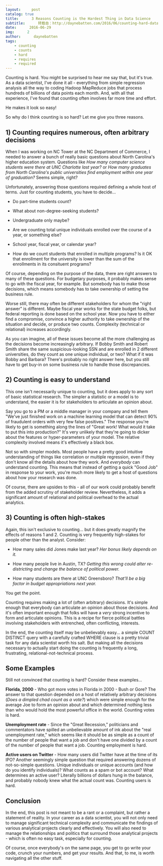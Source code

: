 ```yaml
---
layout:     post
catalog: true
title:      3 Reasons Counting is the Hardest Thing in Data Science
subtitle:      转载自：http://daynebatten.com/2016/06/counting-hard-data-science/
date:      2016-06-29
img:      2
author:      daynebatten
tags:
    - counting
    - counts
    - hard
    - requires
    - required
---
```


Counting is hard. You might be surprised to hear me say that, but it's true. As a data scientist, I've done it all - everything from simple regression analysis all the way to coding Hadoop MapReduce jobs that process hundreds of billions of data points each month. And, with all that experience, I've found that counting often involves far more time and effort.

He makes it look so easy!

So why do I think counting is so hard? Let me give you three reasons.

## 1) Counting requires numerous, often arbitrary decisions

When I was working on NC Tower at the NC Department of Commerce, I needed to answer a bunch of really basic questions about North Carolina's higher education system. Questions like *How many computer science students were there at UNC Charlotte last year?* or *How many graduates from North Carolina's public universities find employment within one year of graduation?* Seems simple, right?

Unfortunately, answering those questions required defining a whole host of terms. Just for counting students, you have to decide...

- Do part-time students count?

- What about non-degree-seeking students?

- Undergraduate only maybe?

- Are we counting total unique individuals enrolled over the course of a year, or something else?

- School year, fiscal year, or calendar year?

- How do we count students that enrolled in multiple programs? Is it OK that enrollment for the university is lower than the sum of the enrollments in its consituent programs?


Of course, depending on the purpose of the data, there are right answers to many of these questions. For budgetary purposes, it probably makes sense to go with the fiscal year, for example. But somebody has to make those decisions, which means somebody has to take ownership of setting the business rule.

Worse still, there may often be different stakeholders for whom the "right answer" is different. Maybe fiscal year works for the state budget folks, but federal reporting is done based on the school year. Now you have to either find a compromise, convince a higher authority to take ownership of the situation and decide, or produce two counts. Complexity (technical or relational) increases accordingly.

As you can imagine, all of these issues become all the more challenging as the decisions become increasingly arbitrary. If Bobby Smith and Robert Smith share the same suspicious-looking SSN and are enrolled in 2 different universities, do they count as one unique individual, or two? What if it was Bobby and Barbara? There's probably no right answer here, but you still have to get buy-in on some business rule to handle those discrepancies.

## 2) Counting is easy to understand

This one isn't necessarily unique to counting, but it does apply to any sort of basic statistical research. The simpler a statistic or a model is to understand, the easier it is for stakeholders to articulate an opinion about.

Say you go to a PM or a middle manager in your company and tell them "We've just finished work on a machine learning model that can detect 90% of fraudulent orders with very few false positives." The response you're likely to get is something along the lines of "Great work! What would it take to put this into production?" It's very unlikely that they're going to dicker about the features or hyper-parameters of your model. The relative complexity involved means it's effectively a black box.

Not so with simpler models. Most people have a pretty good intuitive understanding of things like correlation or multiple regression, even if they don't know all the details about how they work. And *everybody* can understand counting. This means that instead of getting a quick "Good Job" in response to your work, you're much more likely to get a host of questions about how your research was done.

Of course, there are upsides to this - all of our work could probably benefit from the added scrutiny of stakeholder review. Nevertheless, it adds a significant amount of relational and political overhead to the actual analytics.

## 3) Counting is often high-stakes

Again, this isn't exclusive to counting... but it does greatly magnify the effects of reasons 1 and 2. Counting is very frequently high-stakes for people other than the analyst. Consider:

- How many sales did Jones make last year? *Her bonus likely depends on it.*

- How many people live in Austin, TX? *Getting this wrong could alter re-districting and change the balance of political power.*

- How many students are there at UNC Greensboro? *That'll be a big factor in budget appropriations next year.*


You get the point.

Counting requires making a lot of (often arbitrary) decisions. It's simple enough that everybody can articulate an opinion about those decisions. And it's often important enough that folks will have a *very* strong incentive to form and articulate opinions. This is a recipe for fierce political battles involving stakeholders with entrenched, often conflicting, interests.

In the end, the counting itself may be unbelievably easy... a simple COUNT DISTINCT query with a carefully crafted WHERE clause is a pretty trivial task for any data scientist worth his salt. But making all the decisions necessary to actually start doing the counting is frequently a long, frustrating, relational-not-technical process.

## Some Examples

Still not convinced that counting is hard? Consider these examples...

**Florida, 2000** - Who got more votes in Florida in 2000 - Bush or Gore? The answer to that question depended on a host of relatively arbitrary decisions (*Does a dimpled chad count as a vote?*) which were simple enough for the average Joe to form an opinion about and which determined nothing less than who would hold the most powerful office in the world. Counting votes is hard.

**Unemployment rate** - Since the "Great Recession," politicians and commentators have spilled an unbelievable amount of ink about the "real unemployment rate," which seems like it should be as simple as a count of the number of people that want a job and don't have one divided by a count of the number of people that want a job. Counting employment is hard.

**Active users on Twitter** - How many users did Twitter have at the time of its IPO? Another seemingly simple question that required answering dozens of not-so-simple questions. Unique individuals or unique accounts (and how do you identify individuals)? What counts as a spam or bot account? What determines an active user? Literally billions of dollars hung in the balance, and probably nobody knew what the actual count was. Counting users is hard.

## Conclusion

In the end, this post is not meant to be a rant or a complaint, but rather a statement of reality. In your career as a data scientist, you will not only need to manage significant technical complexity and communicate the findings of various analytical projects clearly and effectively. You will also need to manage the relationships and politics that surround those analytical projects - which is often no easy task, especially for counting.

Of course, once everybody's on the same page, you get to go write your code, crunch your numbers, and get your results. And that, to me, is worth navigating all the other stuff.
